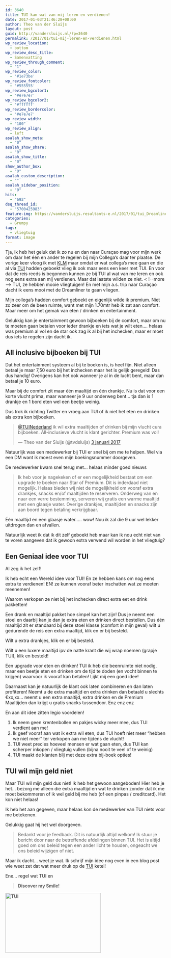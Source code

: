 ```yaml
---
id: 3640
title: TUI kan wat van mij leren en verdienen!
date: 2017-01-03T21:46:28+00:00
author: Theo van der Sluijs
layout: post
guid: http://vandersluijs.nl/?p=3640
permalink: /2017/01/tui-mij-leren-en-verdienen.html
wp_review_location:
  - bottom
wp_review_desc_title:
  - Samenvatting
wp_review_through_comment:
  - "1"
wp_review_color:
  - '#1e73be'
wp_review_fontcolor:
  - '#555555'
wp_review_bgcolor1:
  - '#e7e7e7'
wp_review_bgcolor2:
  - '#ffffff'
wp_review_bordercolor:
  - '#e7e7e7'
wp_review_width:
  - "100"
wp_review_align:
  - left
asalah_show_meta:
  - "0"
asalah_show_share:
  - "0"
asalah_show_title:
  - "0"
show_author_box:
  - "0"
asalah_custom_description:
  - ""
asalah_sidebar_position:
  - "0"
hits:
  - "692"
dsq_thread_id:
  - "5700425983"
feature-img: https://vandersluijs.resultants-e.nl/2017/01/tui_Dreamliner-e1483472432278-825x510.jpg
categories:
  - Grumpy
tags:
  - vliegtuig
format: image
---
```

Tja, ik heb het geluk dat ik zo nu en dan naar Curaçao mag voor mijn werk om daar het één en ander te regelen bij mijn Collega&#8217;s daar ter plaatse. De vorige keer vloog ik met [KLM](https://www.vandersluijs.nl/endorses/klm) maar omdat er wat collega&#8217;s mee gaan en die al via [TUI](https://www.vandersluijs.nl/endorses/tui) hadden geboekt vlieg ik ook maar eens een keer met TUI. En voor dat de reis reeds is begonnen kunnen ze bij TUI al wat van me leren en ook nog eens extra aan mij verdienen. Maar dat laatste wilden ze niet.<!--more-->
< !--more -->
TUI, ze hebben mooie vliegtuigen! En met mijn a.s. trip naar Curaçao dacht ik eens mooi met de Dreamliner te gaan vliegen.

Mijn collega&#8217;s hadden comfort geboekt en eigenlijk wilde ik premium. Niet zo zeer om de been ruimte, want met mijn 1.70mtr heb ik zat aan comfort. Maar meer om het gemak van eten / drinken en entertainment.

Gelukkig kan je entertainment gewoon bijboeken bij de comfort, maar om nu te moeten gaan betalen voor ieder drankje en iets wat je wilt eten&#8230;. helaas was premium al vol en de star ook zag ik al bij het inchecken, maar er moet dus iets te regelen zijn dacht ik.

## All inclusive bijboeken bij TUI

Dat het entertainment systeem al bij te boeken is, is heel fijn. Niet alleen betaal je maar 7,50 euro bij het inchecken maar het is gelijk geregeld! Das dus handig! Overigens kan het ook wanneer je al in de lucht bent, maar dan betaal je 10 euro.

Maar bij de comfort zit maar één maaltijd en één drankje. Nu is dat voor een korte vlucht prima, maar wanneer je 9 uur onderweg bent&#8230; tja dan is 1 drankje en 1 bord eten wel een beetje weinig.

Dus trok ik richting Twitter en vroeg aan TUI of ik niet het eten en drinken als extra kon bijboeken.

<blockquote class="twitter-tweet" data-lang="nl">
  <p dir="ltr" lang="nl">
    <a href="https://twitter.com/TUINederland">@TUINederland</a> ik wil extra maaltijden of drinken bij mijn vlucht cura bijboeken. All-inclusieve vlucht is klant gerichter. Premium was vol!
  </p>
  
  <p>
    — Theo van der Sluijs (@tvdsluijs) <a href="https://twitter.com/tvdsluijs/status/816166617189060608">3 januari 2017</a>
  </p>
</blockquote>



Natuurlijk was een medewerker bij TUI er snel bij om me te helpen. Wel via een DM want ik moest even mijn boekingsnummer doorgeven.

De medewerker kwam snel terug met&#8230; helaas minder goed nieuws

> Ik heb voor je nagekeken of er een mogelijkheid bestaat om een upgrade te boeken naar Star of Premium. Dit is inderdaad niet mogelijk. Helaas bieden wij niet de mogelijkheid om vooraf extra drankjes, snacks en/of maaltijden te reserveren. Onderweg van en naar een verre bestemming, serveren wij gratis een warme maaltijd met een glaasje water. Overige drankjes, maaltijden en snacks zijn aan boord tegen betaling verkrijgbaar.

Één maaltijd en een glaasje water&#8230;.. wow! Nou ik zal die 9 uur wel lekker uitdrogen dan en afvallen.

Natuurlijk weet ik dat ik dit zelf geboekt heb maar kan ik nou echt niet van te voren aangeven dat ik gewoon extra verwend wil worden in het vliegtuig?

## Een Geniaal idee voor TUI

Al zeg ik het zelf!

Ik heb echt een Wereld idee voor TUI! En ze hebben kans om nog eens extra te verdienen! EN! ze kunnen vooraf beter inschatten wat ze moeten meenemen!

Waarom verkopen ze niet bij het inchecken direct extra eet en drink pakketten!

Een drank en maaltijd pakket hoe simpel kan het zijn! Dus je neemt een stoel en daarbij kan je dan je extra eten en drinken direct bestellen. Dus één maaltijd zit er standaard bij deze stoel klasse (comfort in mijn geval) wilt u gedurende de reis een extra maaltijd, klik en er bij besteld.

Wilt u extra drankjes, klik en er bij besteld.

Wilt u een luxere maaltijd ipv de natte krant die wij wrap noemen (grapje TUI), klik en besteld!

Een upgrade voor eten en drinken! TUI ik heb die beenruimte niet nodig, maar een beetje eten en drinken om de tijd te doden (en vocht binnen te krijgen) waarvoor ik vooraf kan betalen! Lijkt mij een goed idee!

Daarnaast kan je natuurlijk de klant ook laten combineren en dan laten profiteren! Neemt u de extra maaltijd en extra drinken dan betaald u slechts €xx,xx&#8230; neemt u een extra maaltijd, extra drinken en de Premium Maaltijden dan krijgt u gratis snacks tussendoor. Enz enz enz

En aan dit idee zitten legio voordelen!

  1. Ik neem geen krentenbollen en pakjes wicky meer mee, dus TUI verdient aan me!
  2. Ik geef vooraf aan wat ik extra wil eten, dus TUI hoeft niet meer &#8220;hebben we niet meer&#8221; ter verkopen aan me tijdens de vlucht!
  3. TUI weet precies hoeveel mensen er wat gaan eten, dus TUI kan scherper inkopen / vliegtuig vullen (bijna nooit te veel of te weinig)
  4. TUI maakt de klanten blij met deze extra bij-boek opties!

## TUI wil mijn geld niet

Maar TUI wil mijn geld dus niet! Ik heb het gewoon aangeboden! Hier heb je het&#8230; bezorg me alleen die extra maaltijd en wat te drinken zonder dat ik me moet bekommeren of ik wel geld bij me heb (of een pinpas / creditcard). Het kon niet helaas!

Ik heb het aan gegeven, maar helaas kon de medewerker van TUI niets voor me betekenen.

Gelukkig gaat hij het wel doorgeven.

> Bedankt voor je feedback. Dit is natuurlijk altijd welkom! Ik stuur je bericht door naar de betreffende afdelingen binnen TUI. Het is altijd goed om ons beleid tegen een ander licht te houden, ongeacht we ons beleid wijzigen of niet.

Maar ik dacht&#8230; weet je wat. Ik schrijf mijn idee nog even in een blog post wie weet zet dat wat meer druk op de [TUI](https://www.vandersluijs.nl/endorses/tui) ketel!

Ene&#8230; regel wat TUI en

> **Discover my Smile!**

<img class="alignleft wp-image-3643 size-full" src="https://vandersluijs.resultants-e.nl/2017/01/tui-logo.png" alt="TUI" width="300" height="188" />